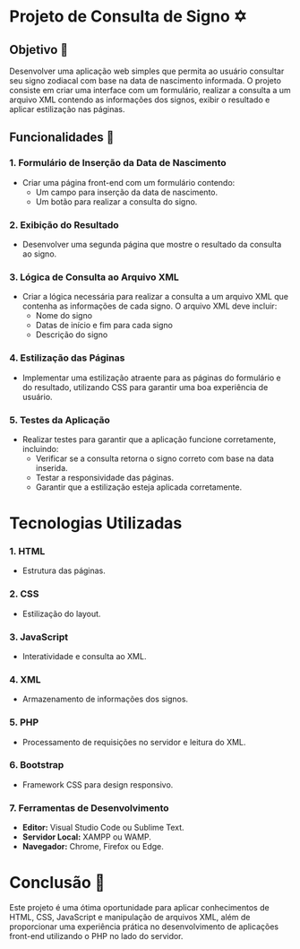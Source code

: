 # Projeto de Consulta de Signo ✡️

## Objetivo 🎯
Desenvolver uma aplicação web simples que permita ao usuário consultar seu signo zodiacal com base na data de nascimento informada. O projeto consiste em criar uma interface com um formulário, realizar a consulta a um arquivo XML contendo as informações dos signos, exibir o resultado e aplicar estilização nas páginas.

## Funcionalidades 📱

### 1. Formulário de Inserção da Data de Nascimento
- Criar uma página front-end com um formulário contendo:
  - Um campo para inserção da data de nascimento.
  - Um botão para realizar a consulta do signo.

### 2. Exibição do Resultado
- Desenvolver uma segunda página que mostre o resultado da consulta ao signo.

### 3. Lógica de Consulta ao Arquivo XML
- Criar a lógica necessária para realizar a consulta a um arquivo XML que contenha as informações de cada signo. O arquivo XML deve incluir:
  - Nome do signo
  - Datas de início e fim para cada signo
  - Descrição do signo

### 4. Estilização das Páginas
- Implementar uma estilização atraente para as páginas do formulário e do resultado, utilizando CSS para garantir uma boa experiência de usuário.

### 5. Testes da Aplicação
- Realizar testes para garantir que a aplicação funcione corretamente, incluindo:
  - Verificar se a consulta retorna o signo correto com base na data inserida.
  - Testar a responsividade das páginas.
  - Garantir que a estilização esteja aplicada corretamente.

# Tecnologias Utilizadas

### 1. HTML
- Estrutura das páginas.

### 2. CSS
- Estilização do layout.

### 3. JavaScript
- Interatividade e consulta ao XML.

### 4. XML
- Armazenamento de informações dos signos.

### 5. PHP
- Processamento de requisições no servidor e leitura do XML.

### 6. Bootstrap
- Framework CSS para design responsivo.

### 7. Ferramentas de Desenvolvimento
- **Editor:** Visual Studio Code ou Sublime Text.
- **Servidor Local:** XAMPP ou WAMP.
- **Navegador:** Chrome, Firefox ou Edge.


# Conclusão 💯

Este projeto é uma ótima oportunidade para aplicar conhecimentos de HTML, CSS, JavaScript e manipulação de arquivos XML, além de proporcionar uma experiência prática no desenvolvimento de aplicações front-end utilizando o PHP no lado do servidor.